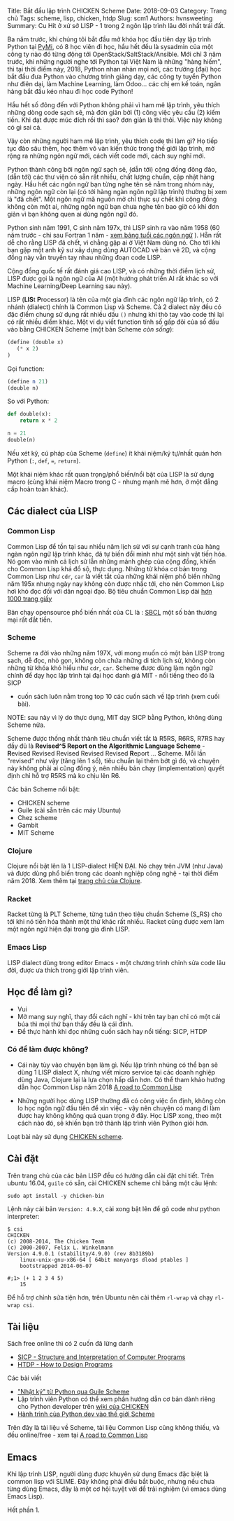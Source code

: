 Title: Bắt đầu lập trình CHICKEN Scheme
Date: 2018-09-03
Category: Trang chủ
Tags: scheme, lisp, chicken, htdp
Slug: scm1
Authors: hvnsweeting
Summary: Cu Hít ở xứ sở LISP - 1 trong 2 ngôn lập trình lâu đời nhất trái đất.

Ba năm trước, khi chúng tôi bắt đầu mở khóa học đầu tiên dạy lập trình Python tại
[PyMi](https://pymi.vn), có 8 học viên đi học, hầu hết đều là sysadmin của một
công ty nào đó từng động tới OpenStack/SaltStack/Ansible.
Mới chỉ 3 năm trước, khi những người nghe tới Python tại Việt Nam
là những "hàng hiếm", thì tại thời điểm này, 2018, Python nhan nhản mọi nơi,
các trường (đại) học bắt đầu đưa Python vào chương trình giảng dạy, các
công ty tuyển Python như điên dại, làm Machine Learning, làm Odoo...
các chị em kế toán, ngân hàng bắt đầu kéo nhau đi học code Python!

Hầu hết số đông đến với Python không phải vì ham mê lập trình, yêu thích những
dòng code sạch sẽ, mà đơn giản bởi (1) công việc yêu cầu (2) kiếm tiền.
Khi đạt được múc đích rồi thì sao? đơn giản là thì thôi. Việc này không có gì
sai cả.

Vậy còn những người ham mê lập trình, yêu thích code thì làm gì? Họ tiếp tục
đào sâu thêm, học thêm vô vàn kiến thức trong thế giới lập trình, mở rộng
ra những ngôn ngữ mới, cách viết code mới, cách suy nghĩ mới.

Python thành công bởi ngôn ngữ sạch sẽ, (dẫn tới) cộng đồng đông đảo, (dẫn
tới) các thư viện có sẵn rất nhiều, chất lượng chuẩn, cập nhật hàng ngày.
Hầu hết các ngôn ngữ bạn từng nghe tên sẽ nằm trong nhóm này, những ngôn ngữ
còn lại (có tới hàng ngàn ngôn ngữ lập trình) thường bị xem là "đã chết".
Một ngôn ngữ mã nguồn mở chỉ thực sự chết khi cộng đồng không còn một ai,
những ngôn ngữ bạn chưa nghe tên bao giờ có khi đơn giản vì bạn không quen
ai dùng ngôn ngữ đó.

Python sinh năm 1991, C sinh năm 197x, thì LISP sinh ra vào năm 1958 (60 năm
trước - chỉ sau Fortran 1 năm - [xem bảng tuổi các ngôn
ngữ](https://www.familug.org/2016/02/python-python-tuoi-gi.html) ).
Hẵn rất dễ cho rằng LISP đã chết, vì chẳng gặp ai ở Việt Nam dùng nó. Cho tới
khi bạn gặp một anh kỹ sư xây dựng dùng AUTOCAD vẽ bản vẽ 2D, và cộng đồng
này vẫn truyền tay nhau những đoạn code LISP.

Cộng đồng quốc tế rất đánh giá cao LISP, và có những thời điểm lịch sử, LISP
được gọi là ngôn ngữ của AI (một hướng phát triển AI rất khác so với
Machine Learning/Deep Learning sau này).

LISP (**LIS**t **P**rocessor) là tên của một gia đình các ngôn ngữ lập trình,
có 2 nhánh (dialect) chính là Common Lisp và Scheme. Cả 2 dialect này đều có
đặc điểm chung sử dụng rất nhiều dấu `()` nhưng khi thò tay vào code thì lại có
rất nhiều điểm khác. Một ví dụ viết function tính số gấp đôi của số đầu vào
bằng CHICKEN Scheme (một bản Scheme *còn sống*):

```scheme
(define (double x)
   (* x 2)
)
```

Gọi function:

```scheme
(define n 21)
(double n)
```

So với Python:

```python
def double(x):
    return x * 2

n = 21
double(n)
```

Nếu xét kỹ, cú pháp của Scheme (`define`) ít khái niệm/ký tự/nhất quán hơn
Python (`:`, `def`, `=`, `return`).

Một khái niệm khác rất quan trọng/phổ biến/nổi bật của LISP là sử dụng
macro (cùng khái niệm Macro trong C - nhưng mạnh mẽ hơn, ở một đẳng cấp hoàn
toàn khác).

## Các dialect của LISP

### Common Lisp

Common Lisp để tồn tại sau nhiều năm lịch sử với sự cạnh tranh của hàng ngàn ngôn
ngữ lập trình khác, đã tự biến đổi mình như một sinh vật tiến hóa. Nó gom vào
mình cả lịch sử lẫn những mảnh ghép của cộng đồng, khiến cho Common Lisp khá
đồ sộ, thực dụng. Những từ khóa cơ bản trong Common Lisp như `cdr`, `car`
là viết tắt của những khái niệm phổ biến những năm 195x nhưng ngày nay không
còn được nhắc tới, cho nên Common Lisp hơi khó đọc đối với dân ngoại đạo.
Bộ tiêu chuẩn Common Lisp dài [hơn 1000 trang
giấy](https://www.techstreet.com/standards/incits-226-1994-r1999?product_id=56214)

Bản chạy opensource phổ biến nhất của CL là : [SBCL](http://www.sbcl.org/)
một số bản thương mại rất đắt tiền.

### Scheme

Scheme ra đời vào những năm 197X, với mong muốn có một bản LISP trong sạch,
dễ đọc, nhỏ gọn, không còn chứa những di tích lịch sử, không còn những từ khóa
khó hiểu như `cdr`, `car`. Scheme được dùng làm ngôn ngữ chính
để dạy học lập trình tại đại học danh giá MIT - nổi tiếng theo đó là SICP
- cuốn sách luôn nằm trong top 10 các cuốn sách về lập trình (xem cuối bài).

NOTE: sau này vì lý do thực dụng, MIT dạy SICP bằng Python, không dùng Scheme
nữa.

Scheme được thống nhất thành tiêu chuẩn viết tắt là R5RS, R6RS, R7RS
hay đầy đủ là **Revised^5 Report on the Algorithmic Language Scheme** -
**R**evised Revised Revised Revised Revised **R**eport ... **S**cheme.
Mỗi lần "revised" như vậy (tăng lên 1 số),
tiêu chuẩn lại thêm bớt gì đó, và chuyện này không phải ai cũng đồng ý, nên
nhiều bản chạy (implementation) quyết định chỉ
hỗ trợ R5RS mà ko chịu lên R6.

Các bản Scheme nổi bật:

- CHICKEN scheme
- Guile (cài sẵn trên các máy Ubuntu)
- Chez scheme
- Gambit
- MIT Scheme

### Clojure
Clojure nổi bật lên là 1 LISP-dialect HIỆN ĐẠI. Nó chạy trên JVM (như Java)
và được dùng phổ biến trong các doanh nghiệp công nghệ - tại thời điểm
năm 2018. Xem thêm tại [trang chủ của Clojure](https://clojure.org/about/lisp).

### Racket
Racket từng là PLT Scheme, từng tuân theo tiêu chuẩn Scheme (S_RS) cho tới khi
nó tiến hóa thành một thứ khác rất nhiều. Racket cũng được xem làm một ngôn
ngữ hiện đại trong gia đình LISP.

### Emacs Lisp
LISP dialect dùng trong editor Emacs - một chương trình chỉnh sửa code lâu đời,
được ưa thích trong giới lập trình viên.

## Học để làm gì?
- Vui
- Mở mang suy nghĩ, thay đổi cách nghĩ - khi trên tay bạn chỉ có một cái búa
thì mọi thứ bạn thấy đều là cái đinh.
- Để thực hành khi đọc những cuốn sách hay nổi tiếng: SICP, HTDP

### Có để làm được không?

- Cái này tùy vào chuyện bạn làm gì. Nếu lập trình nhúng có thể bạn sẽ dùng 1
LISP dialect X, nhưng viết micro service tại các doanh nghiệp dùng Java,
Clojure lại là lựa chọn hấp dẫn hơn. Có thể tham khảo hướng dẫn học
Common Lisp năm 2018 [A road to Common
Lisp](http://stevelosh.com/blog/2018/08/a-road-to-common-lisp/)

- Những người học dùng LISP thường đã có công việc ổn định, không còn lo học
ngôn ngữ đầu tiên để xin việc - vậy nên chuyện có mang đi làm được hay không
không quá quan trọng ở đây. Học LISP xong, theo một cách nào đó, sẽ khiến
bạn trở thành lập trình viên Python giỏi hơn.

Loạt bài này sử dụng [CHICKEN scheme](http//call-cc.org).

## Cài đặt
Trên trang chủ của các bản LISP đều có hướng dẫn cài đặt chi tiết.
Trên ubuntu 16.04, `guile` có sẵn, cài CHICKEN scheme chỉ bằng một câu lệnh:

```
sudo apt install -y chicken-bin
```

Lệnh này cài bản `Version: 4.9.X`, cài xong bật lên để gõ code như python
interpreter:

```
$ csi
CHICKEN
(c) 2008-2014, The Chicken Team
(c) 2000-2007, Felix L. Winkelmann
Version 4.9.0.1 (stability/4.9.0) (rev 8b3189b)
    linux-unix-gnu-x86-64 [ 64bit manyargs dload ptables ]
    bootstrapped 2014-06-07

#;1> (+ 1 2 3 4 5)
    15
```

Để hỗ trợ chỉnh sửa tiện hơn, trên Ubuntu nên cài thêm `rl-wrap` và chạy
`rl-wrap csi`.

## Tài liệu
Sách free online thì có 2 cuốn đã lừng danh

  - [SICP -  Structure and Interpretation of Computer Programs](https://mitpress.mit.edu/sites/default/files/sicp/index.html)
  - [HTDP - How to Design Programs]( https://htdp.org/2018-01-06/Book/)

Các bài viết

- ["Nhật ký" từ Python qua Guile Scheme](http://www.draketo.de/proj/py2guile/)
- Lập trình viên Python có thể xem phần hướng dẫn cơ bản dành riêng cho Python
developer trên [wiki của CHICKEN](http://wiki.call-cc.org/chicken-for-python-programmers)
- [Hành trình của Python dev vào thế giới Scheme](https://www.artima.com/weblogs/viewpost.jsp?thread=251474)

Trên đây là tài liệu về Scheme, tài liệu Common Lisp cũng không thiếu,
và đều online/free - xem tại [A road to Common
Lisp](http://stevelosh.com/blog/2018/08/a-road-to-common-lisp/)

## Emacs
Khi lập trình LISP, người dùng được khuyên sử dụng Emacs đặc biệt là
common lisp với SLIME. Đây không phải điều bắt buộc, nhưng nếu chưa từng dùng
Emacs, đây là một cơ hội tuyệt vời để trải nghiệm (vì emacs dùng Emacs Lisp).

Hết phần 1.
